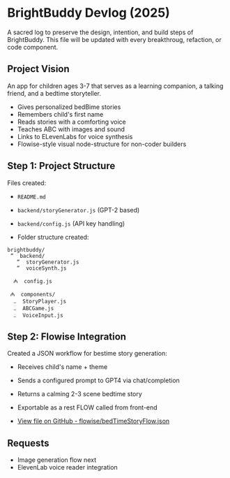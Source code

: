 # BrightBuddy Devlog (2025)

A sacred log to preserve the design, intention, and build steps of BrightBuddy. This file will be updated with every breakthroug, refaction, or code component.

## Project Vision
An app for children ages 3-7 that serves as a learning companion, a talking friend, and a bedtime storyteller.

- Gives personalized bedBime stories
- Remembers child's first name
- Reads stories with a comforting voice
- Teaches ABC with images and sound
- Links to ELevenLabs for voice synthesis
- Flowise-style visual node-structure for non-coder builders

## Step 1: Project Structure
Files created:
- `README.md`
- `backend/storyGenerator.js` (GPT-2 based)
- `backend/config.js` (API key handling)

- Folder structure created:

```
brightbuddy/
 “  backend/
   “  storyGenerator.js
   “  voiceSynth.js

  ₼  config.js

 ₼  components/
  ‥  StoryPlayer.js
  ‥  ABCGame.js
  ‥  VoiceInput.js
```

## Step 2: Flowise Integration
Created a JSON workflow for bestime story generation:
- Receives child's name + theme
- Sends a configured prompt to GPT4 via chat/completion
- Returns a calming 2-3 scene bedtime story
- Exportable as a rest FLOW called from front-end

- [View file on GitHub - flowise/bedTimeStoryFlow.json](https://github.com/Thinhsiu/Flowise/blob/main/flowise/bedtimeStoryFlow.json)

## Requests
- Image generation flow next
- ElevenLab voice reader integration
